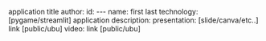 application title
author:
id: ---
name: first last
technology: [pygame/streamlit]
application description:
presentation: [slide/canva/etc..] link [public/ubu]
video: link [public/ubu]
